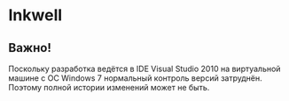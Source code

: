 # Inkwell
## Важно!
Поскольку разработка ведётся в IDE Visual Studio 2010 на виртуальной машине с ОС Windows 7 нормальный контроль версий затруднён. Поэтому полной истории изменений может не быть.
